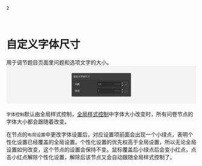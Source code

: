 ```index
2
```
```tag

```
```summary

```
# 自定义字体尺寸

用于调节题目页面里问题和选项文字的大小。
<img src='../../assets/snapshots/node-setting/adjust-layout/custom-font-size.png'>

`字体控制`默认由全局样式控制，[全局样式控制](../theme/concept.md)中字体大小改变时，所有问卷节点的字体大小都会跟随着改变。

在节点的`布局设置`中更改字体设置后，对应设置项前面会出现一个小绿点，表明个性化设置已经覆盖的全局设置。个性化设置的优先权高于全局设置，所以无论全局设置如何改变，这个节点的设置会保持不变。鼠标覆盖后小绿点后会变小红点，点击小红点解除个性化设置，解除后该节点又会自动跟随全局样式控制了。

